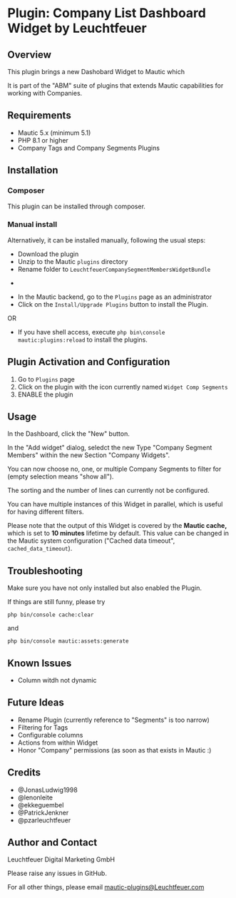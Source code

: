# Plugin: Company List Dashboard Widget by Leuchtfeuer



## Overview

This plugin brings a new Dashobard Widget to Mautic which 

It is part of the "ABM" suite of plugins that extends Mautic capabilities for working with Companies.

## Requirements
- Mautic 5.x (minimum 5.1)
- PHP 8.1 or higher
- Company Tags and Company Segments Plugins

## Installation
### Composer
This plugin can be installed through composer.

### Manual install
Alternatively, it can be installed manually, following the usual steps:

* Download the plugin
* Unzip to the Mautic `plugins` directory
* Rename folder to `LeuchtfeuerCompanySegmentMembersWidgetBundle` 

-
* In the Mautic backend, go to the `Plugins` page as an administrator
* Click on the `Install/Upgrade Plugins` button to install the Plugin.

OR

* If you have shell access, execute `php bin\console mautic:plugins:reload` to install the plugins.

## Plugin Activation and Configuration
1. Go to `Plugins` page
2. Click on the plugin with the icon currently named `Widget Comp Segments`
3. ENABLE the plugin

## Usage
In the Dashboard, click the "New" button.

In the "Add widget" dialog, seledct the new Type "Company Segment Members" within the new Section "Company Widgets".

You can now choose no, one, or multiple Company Segments to filter for (empty selection means "show all").

The sorting and the number of lines can currently not be configured.

You can have multiple instances of this Widget in parallel, which is useful for having different filters.

Please note that the output of this Widget is covered by the **Mautic cache,** which is set to **10 minutes** lifetime by default. This value can be changed in the Mautic system configuration ("Cached data timeout", `cached_data_timeout`).

## Troubleshooting
Make sure you have not only installed but also enabled the Plugin.

If things are still funny, please try

`php bin/console cache:clear`

and 

`php bin/console mautic:assets:generate`

## Known Issues
* Column witdh not dynamic

## Future Ideas
* Rename Plugin (currently reference to "Segments" is too narrow)
* Filtering for Tags
* Configurable columns
* Actions from within Widget
* Honor "Company" permissions (as soon as that exists in Mautic :)

## Credits
* @JonasLudwig1998
* @lenonleite
* @ekkeguembel
* @PatrickJenkner
* @pzarleuchtfeuer

## Author and Contact
Leuchtfeuer Digital Marketing GmbH

Please raise any issues in GitHub.

For all other things, please email mautic-plugins@Leuchtfeuer.com